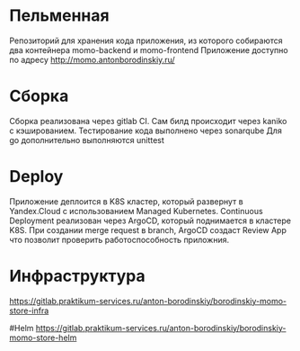 # Пельменная
Репозиторий для хранения кода приложения, из которого собираются два контейнера momo-backend и momo-frontend
Приложение доступно по адресу http://momo.antonborodinskiy.ru/

# Сборка 
Сборка реализована через gitlab CI. Сам билд происходит через kaniko с кэшированием. 
Тестирование кода выполнено через sonarqube
Для go дополнительно выполняются unittest

# Deploy
Приложение деплоится в K8S кластер, который развернут в Yandex.Cloud с использованием Managed Kubernetes.
Continuous Deployment реализован через ArgoCD, который поднимается в кластере K8S.
При создании merge request в branch, ArgoCD создаст Review App что позволит проверить работоспособность приложния.


# Инфраструктура
https://gitlab.praktikum-services.ru/anton-borodinskiy/borodinskiy-momo-store-infra

#Helm
https://gitlab.praktikum-services.ru/anton-borodinskiy/borodinskiy-momo-store-helm
